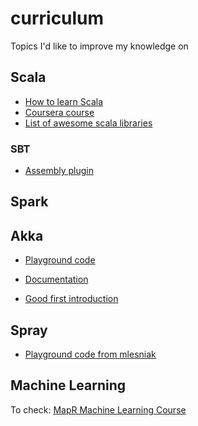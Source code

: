 # curriculum
Topics I'd like to improve my knowledge on

## Scala

* [How to learn Scala](http://blog.codacy.com/2015/07/03/how-to-learn-scala/#gs.tmDxJYo)
* [Coursera course](https://class.coursera.org/progfun-005)
* [List of awesome scala libraries](https://github.com/lauris/awesome-scala)

### SBT

* [Assembly plugin](https://github.com/sbt/sbt-assembly)

## Spark


## Akka

* [Playground code](https://github.com/mlesniak/akka-playground)

* [Documentation](http://doc.akka.io/docs/akka/current/scala.html)
* [Good first introduction](http://www.reactive.io/tips/2014/03/28/getting-started-with-actor-based-programming-using-scala-and-akka/)

## Spray

* [Playground code from mlesniak](https://github.com/mlesniak/spray-playground)

## Machine Learning

To check: [MapR Machine Learning Course](http://www.broadwayworld.com/bwwgeeks/article/MapR-Unveils-Free-Complete-Apache-Spark-Training-and-Developer-Certification-20160217)
